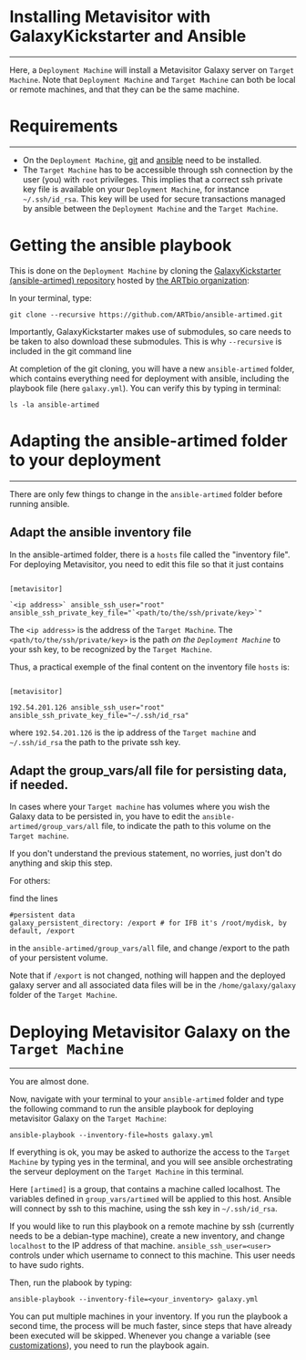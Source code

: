 # Installing Metavisitor with GalaxyKickstarter and Ansible
----

Here, a `Deployment Machine` will install a Metavisitor Galaxy server on `Target Machine`. Note that `Deployment Machine` and `Target Machine` can both be local or remote machines, and that they can be the same machine.

# Requirements
----

- On the `Deployment Machine`, [git](https://git-scm.com/downloads) and [ansible](https://docs.ansible.com/ansible/intro_installation.html) need to be installed.
- The `Target Machine` has to be accessible through ssh connection by the user (you) with `root` privileges. This implies that a correct ssh private key file is available on your `Deployment Machine`, for instance `~/.ssh/id_rsa`. This key will be used for secure transactions managed by ansible between the `Deployment Machine` and the `Target Machine`.

# Getting the ansible playbook
This is done on the `Deployment Machine` by cloning the [GalaxyKickstarter (ansible-artimed) repository](https://github.com/ARTbio/ansible-artimed.git) hosted by [the ARTbio organization](https://github.com/ARTbio):

In your terminal, type:

```
git clone --recursive https://github.com/ARTbio/ansible-artimed.git
```

[//]: # (TODO: Once we do releases, we include the submodules and hence users can just download the playbook without git)

Importantly, GalaxyKickstarter makes use of submodules, so care
needs to be taken to also download these submodules. This is why `--recursive` is included in the git command line

At completion of the git cloning, you will have a new `ansible-artimed` folder, which contains everything need for deployment with ansible, including the playbook file (here `galaxy.yml`). You can verify this by typing in terminal:

`ls -la ansible-artimed`

# Adapting the ansible-artimed folder to your deployment
----

There are only few things to change in the `ansible-artimed` folder before running ansible.

## Adapt the ansible inventory file

In the ansible-artimed folder, there is a `hosts` file called the "inventory file".
For deploying Metavisitor, you need to edit this file so that it just contains

```

[metavisitor]

`<ip address>` ansible_ssh_user="root" ansible_ssh_private_key_file="`<path/to/the/ssh/private/key>`"

```

The `<ip address>` is the address of the `Target Machine`. The `<path/to/the/ssh/private/key>` is the path *on the `Deployment Machine`* to your ssh key, to be recognized by the `Target Machine`.

Thus, a practical exemple of the final content on the inventory file `hosts` is:

```

[metavisitor]

192.54.201.126 ansible_ssh_user="root" ansible_ssh_private_key_file="~/.ssh/id_rsa"

```

where `192.54.201.126` is the ip address of the `Target machine` and `~/.ssh/id_rsa` the path to the private ssh key.

## Adapt the group_vars/all file for persisting data, if needed.

In cases where your `Target machine` has volumes where you wish the Galaxy data to be persisted in, you have to edit the `ansible-artimed/group_vars/all` file, to indicate the path to this volume on the `Target machine`.

If you don't understand the previous statement, no worries, just don't do anything and skip this step.

For others:

find the lines

```
#persistent data
galaxy_persistent_directory: /export # for IFB it's /root/mydisk, by default, /export
```

in the `ansible-artimed/group_vars/all` file, and change /export to the path of your persistent volume.

Note that if `/export` is not changed, nothing will happen and the deployed galaxy server and all associated data files will be in the `/home/galaxy/galaxy` folder of the `Target Machine`.

# Deploying Metavisitor Galaxy on the `Target Machine`
----

You are almost done.

Now, navigate with your terminal to your `ansible-artimed` folder and type the following command to run the ansible playbook for deploying metavisitor Galaxy on the `Target Machine`:

```
ansible-playbook --inventory-file=hosts galaxy.yml

```


If everything is ok, you may be asked to authorize the access to the `Target Machine` by typing yes in the terminal, and you will see ansible orchestrating the serveur deployment on the `Target Machine` in this terminal.


Here `[artimed]` is a group, that contains a machine called localhost.
The variables defined in `group_vars/artimed` will be applied to this host.
Ansible will connect by ssh to this machine, using the ssh key in `~/.ssh/id_rsa`.

If you would like to run this playbook on a remote machine by ssh (currently needs to be a debian-type machine),
create a new inventory, and change `localhost` to the IP address of that machine.
`ansible_ssh_user=<user>` controls under which username to connect to this machine.
This user needs to have sudo rights.

Then, run the plabook by typing:
```
ansible-playbook --inventory-file=<your_inventory> galaxy.yml
```

You can put multiple machines in your inventory.
If you run the playbook a second time, the process will be much faster, since steps that have already been executed will be skipped.
Whenever you change a variable (see [customizations](customizations.md)), you need to run the playbook again.

